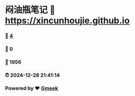 # 闷油瓶笔记 :link: https://xincunhoujie.github.io 
### :page_facing_up: [4](https://xincunhoujie.github.io/tag.html) 
### :speech_balloon: 0 
### :hibiscus: 1956 
### :alarm_clock: 2024-12-28 21:41:14 
### Powered by :heart: [Gmeek](https://github.com/Meekdai/Gmeek)
